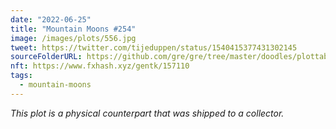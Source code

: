 ```yaml
---
date: "2022-06-25"
title: "Mountain Moons #254"
image: /images/plots/556.jpg
tweet: https://twitter.com/tijeduppen/status/1540415377431302145
sourceFolderURL: https://github.com/gre/gre/tree/master/doodles/plottable-mountain-moons
nft: https://www.fxhash.xyz/gentk/157110
tags:
  - mountain-moons
---
```


_This plot is a physical counterpart that was shipped to a collector._
